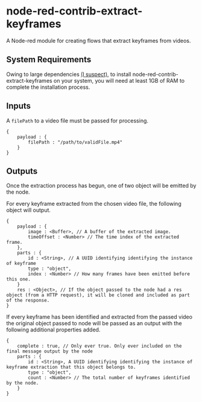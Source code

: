 # node-red-contrib-extract-keyframes
A Node-red module for creating flows that extract keyframes from videos.

## System Requirements

Owing to large dependencies [(I suspect)](https://github.com/seanmtracey/extract-keyframes/issues/2#issuecomment-366218645), to install node-red-contrib-extract-keyframes on your system, you will need at least 1GB of RAM to complete the installation process. 


## Inputs

A `filePath` to a video file must be passed for processing.

```
{
    payload : {
        filePath : "/path/to/validFile.mp4"
    }
}
```

## Outputs

Once the extraction process has begun, one of two object will be emitted by the node.

For every keyframe extracted from the chosen video file, the following object will output. 

```
{
    payload : {
        image : <Buffer>, // A buffer of the extracted image.
        timeOffset : <Number> // The time index of the extracted frame.
    },
    parts : {
        id : <String>, // A UUID identifying identifying the instance of keyframe
        type : "object",
        index : <Number> // How many frames have been emitted before this one.
    }
    res : <Object>, // If the object passed to the node had a res object (from a HTTP request), it will be cloned and included as part of the response.
}
```

If every keyframe has been identified and extracted from the passed video the original object passed to node will be passed as an output with the following additional properties added.

```
{
    complete : true, // Only ever true. Only ever included on the final message output by the node
    parts : {
        id : <String>, A UUID identifying identifying the instance of keyframe extraction that this object belongs to.
        type : "object",
        count : <Number> // The total number of keyframes identified by the node.
    }
}
```
